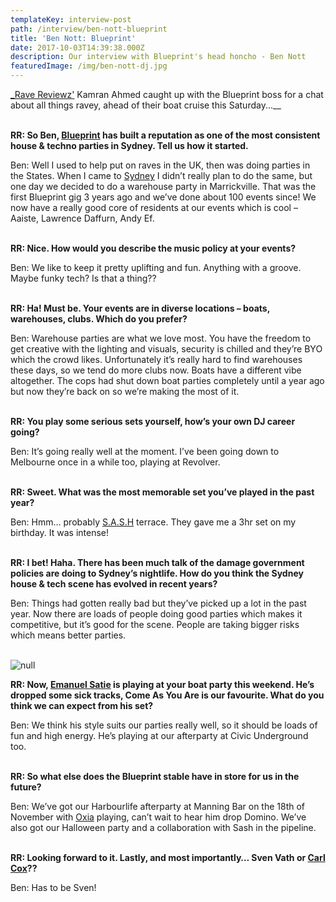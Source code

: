 ```yaml
---
templateKey: interview-post
path: /interview/ben-nott-blueprint
title: 'Ben Nott: Blueprint'
date: 2017-10-03T14:39:38.000Z
description: Our interview with Blueprint's head honcho - Ben Nott
featuredImage: /img/ben-nott-dj.jpg
---
```

[_Rave Reviewz'](https://ravereviewz.net.au/) Kamran Ahmed caught up with the Blueprint boss for a chat about all things ravey, ahead of their boat cruise this Saturday...__
<br><br>

**RR: So Ben, [Blueprint](https://www.facebook.com/blueprintentsydney/) has built a reputation as one of the most consistent house & techno parties in Sydney. Tell us how it started.**

Ben: Well I used to help put on raves in the UK, then was doing parties in the States. When I came to [Sydney](https://www.ravereviewz.net/Events-Location/Sydney) I didn’t really plan to do the same, but one day we decided to do a warehouse party in Marrickville. That was the first Blueprint gig 3 years ago and we’ve done about 100 events since! We now have a really good core of residents at our events which is cool – Aaiste, Lawrence Daffurn, Andy Ef.
<br><br>

**RR: Nice. How would you describe the music policy at your events?**

Ben: We like to keep it pretty uplifting and fun. Anything with a groove. Maybe funky tech? Is that a thing??
<br><br>

**RR: Ha! Must be. Your events are in diverse locations – boats, warehouses, clubs. Which do you prefer?**

Ben: Warehouse parties are what we love most. You have the freedom to get creative with the lighting and visuals, security is chilled and they’re BYO which the crowd likes. Unfortunately it’s really hard to find warehouses these days, so we tend do more clubs now. Boats have a different vibe altogether. The cops had shut down boat parties completely until a year ago but now they’re back on so we’re making the most of it.
<br><br>

**RR: You play some serious sets yourself, how’s your own DJ career going?**

Ben: It’s going really well at the moment. I’ve been going down to Melbourne once in a while too, playing at Revolver.
<br><br>

**RR: Sweet. What was the most memorable set you’ve played in the past year?**

Ben: Hmm… probably [S.A.S.H](https://www.facebook.com/sashsundays/) terrace. They gave me a 3hr set on my birthday. It was intense!
<br><br>

**RR: I bet! Haha. There has been much talk of the damage government policies are doing to Sydney’s nightlife. How do you think the Sydney house & tech scene has evolved in recent years?**

Ben: Things had gotten really bad but they’ve picked up a lot in the past year. Now there are loads of people doing good parties which makes it competitive, but it’s good for the scene. People are taking bigger risks which means better parties.
<br><br>

![null](/img/ben-nott.jpg)

**RR: Now, **[**Emanuel Satie**](https://magazine.ravereviewz.net/interview/emanuel-satie-blueprint-cruise)** is playing at your boat party this weekend. He’s dropped some sick tracks, Come As You Are is our favourite. What do you think we can expect from his set?**

Ben: We think his style suits our parties really well, so it should be loads of fun and high energy. He’s playing at our afterparty at Civic Underground too.
<br><br>

**RR: So what else does the Blueprint stable have in store for us in the future?**

Ben: We’ve got our Harbourlife afterparty at Manning Bar on the 18th of November with [Oxia](https://www.facebook.com/OXIA.official/) playing, can’t wait to hear him drop Domino. We’ve also got our Halloween party and a collaboration with Sash in the pipeline.
<br><br>

**RR: Looking forward to it. Lastly, and most importantly… Sven Vath or **[**Carl Cox**](https://magazine.ravereviewz.net/interview/carl-cox-pure)**??**

Ben: Has to be Sven!
